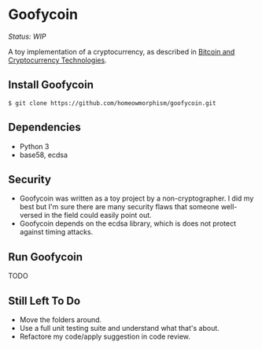 # Goofycoin 

*Status: WIP*

A toy implementation of a cryptocurrency, as described in [Bitcoin and Cryptocurrency Technologies](http://bitcoinbook.cs.princeton.edu/).

## Install Goofycoin
```
$ git clone https://github.com/homeowmorphism/goofycoin.git
```

## Dependencies
- Python 3
- base58, ecdsa

## Security 
* Goofycoin was written as a toy project by a non-cryptographer. I did my best but I'm sure there are many security flaws that someone well-versed in the field could easily point out. 
* Goofycoin depends on the ecdsa library, which is does not protect against timing attacks. 

## Run Goofycoin
TODO

## Still Left To Do
- Move the folders around. 
- Use a full unit testing suite and understand what that's about. 
- Refactore my code/apply suggestion in code review.

